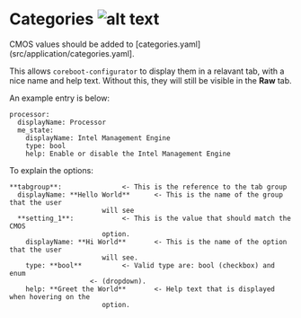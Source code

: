 # Categories ![alt text](images/StarLabs_Logo.png "Star Labs Systems")

CMOS values should be added to [categories.yaml](src/application/categories.yaml].

This allows `coreboot-configurator` to display them in a relavant tab, with a nice
name and help text. Without this, they will still be visible in the **Raw** tab.

An example entry is below:
```
processor:
  displayName: Processor
  me_state:
    displayName: Intel Management Engine
    type: bool
    help: Enable or disable the Intel Management Engine
```

To explain the options:
```
**tabgroup**:				<- This is the reference to the tab group
  displayName: **Hello World**		<- This is the name of the group that the user
					   will see
  **setting_1**:			<- This is the value that should match the CMOS
					   option.
    displayName: **Hi World**		<- This is the name of the option that the user
					   will see.
    type: **bool**			<- Valid type are: bool (checkbox) and enum
					<- (dropdown).
    help: **Greet the World**		<- Help text that is displayed when hovering on the
					   option.
```
